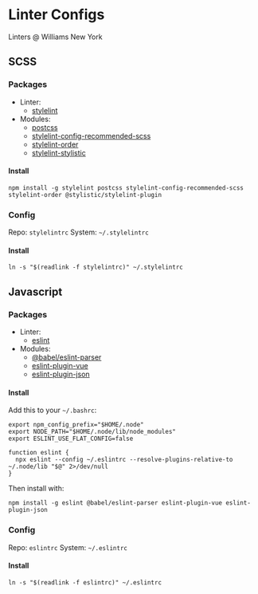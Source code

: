 # Linter Configs

Linters @ Williams New York

## SCSS

### Packages

* Linter:
  * [stylelint](https://github.com/stylelint/stylelint)
* Modules:
  * [postcss](https://github.com/postcss/postcss)
  * [stylelint-config-recommended-scss](https://github.com/stylelint-scss/stylelint-config-recommended-scss)
  * [stylelint-order](https://github.com/hudochenkov/stylelint-order)
  * [stylelint-stylistic](https://github.com/stylelint-stylistic/stylelint-stylistic)

#### Install

```
npm install -g stylelint postcss stylelint-config-recommended-scss stylelint-order @stylistic/stylelint-plugin
```

### Config

Repo: `stylelintrc`
System: `~/.stylelintrc`

#### Install

```
ln -s "$(readlink -f stylelintrc)" ~/.stylelintrc
```

## Javascript

### Packages

* Linter:
  * [eslint](https://github.com/eslint/eslint)
* Modules:
  * [@babel/eslint-parser](https://github.com/babel/babel-eslint)
  * [eslint-plugin-vue](https://github.com/vuejs/eslint-plugin-vue)
  * [eslint-plugin-json](https://github.com/azeemba/eslint-plugin-json)

#### Install

Add this to your `~/.bashrc`:

```
export npm_config_prefix="$HOME/.node"
export NODE_PATH="$HOME/.node/lib/node_modules"
export ESLINT_USE_FLAT_CONFIG=false

function eslint {
  npx eslint --config ~/.eslintrc --resolve-plugins-relative-to ~/.node/lib "$@" 2>/dev/null
}
```

Then install with:

```
npm install -g eslint @babel/eslint-parser eslint-plugin-vue eslint-plugin-json
```

### Config

Repo: `eslintrc`
System: `~/.eslintrc`

#### Install

```
ln -s "$(readlink -f eslintrc)" ~/.eslintrc
```
